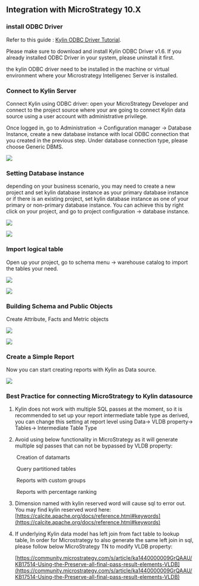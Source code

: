 ## Integration with MicroStrategy 10.X

### install ODBC Driver

Refer to this guide : [Kylin ODBC Driver Tutorial](driver/odbc.en.md).

Please make sure to download and install Kylin ODBC Driver v1.6. If you already installed ODBC Driver in your system, please uninstall it first.  

the kylin ODBC driver need to be installed in the machine or virtual environment where your Microstrategy Intelligenec Server is installed. 

### Connect to Kylin Server

Connect Kylin using ODBC driver: open your MicroStrategy Developer and connect to the project source where your are going to connect Kylin data source using a user account with administrative privilege. 

Once logged in, go to Administration -> Configuration manager -> Database Instance, create a new database instance with local ODBC connection that you created in the previous step. Under database connection type, please choose Generic DBMS.

![](images/microstrategy_10_4/picture1.png)

### Setting Database instance

depending on your business scenario, you may need to create a new project and set kylin database instance as your primary database instance or if there is an existing project, set kylin database instance as one of your primary or non-primary database instance. You can achieve this by right click on your project, and go to project configuration -> database instance. 

![](images/microstrategy_10_4/picture5.png)

![](images/microstrategy_10_4/picture6.png)

### Import logical table

Open up your project, go to schema menu -> warehouse catalog to import the tables your need. 

![](images/microstrategy_10_4/picture7.png)

![](images/microstrategy_10_4/picture8.png)

### Building Schema and Public Objects

Create Attribute, Facts and Metric objects

 ![](images/microstrategy_10_4/picture2.png)



![](images/microstrategy_10_4/picture3.png)

### Create a Simple Report

Now you can start creating reports with Kylin as Data source.

![](images/microstrategy_10_4/picture4.png)

### Best Practice for connecting MicroStrategy to Kylin datasource

1. Kylin does not work with multiple SQL passes at the moment, so it is recommended to set up your report intermediate table type as derived, you can change this setting at report level using Data-> VLDB property-> Tables-> Intermediate Table Type

2. Avoid using below functionality in MicroStrategy as it will generate multiple sql passes that can not be bypassed by VLDB property:

   ​	Creation of datamarts

   ​	Query partitioned tables

   ​	Reports with custom groups

   ​	Reports with percentage ranking

3. Dimension named with kylin reserved word will cause sql to error out. You may find kylin reserved word here: [https://calcite.apache.org/docs/reference.html#keywords](https://calcite.apache.org/docs/reference.html#keywords)

4. If underlying Kylin data model has left join from fact table to lookup table, In order for Microstrategy to also generate the same left join in sql, please follow below MicroStrategy TN to modify VLDB property:

   [https://community.microstrategy.com/s/article/ka1440000009GrQAAU/KB17514-Using-the-Preserve-all-final-pass-result-elements-VLDB](https://community.microstrategy.com/s/article/ka1440000009GrQAAU/KB17514-Using-the-Preserve-all-final-pass-result-elements-VLDB)

 
